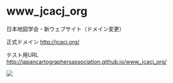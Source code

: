 www_jcacj_org
===

日本地図学会・新ウェブサイト（ドメイン変更）

正式ドメイン http://jcacj.org/

テスト用URL http://japancartographersassociation.github.io/www_jcacj_org/


<img src="https://cloud.githubusercontent.com/assets/416977/11987780/9ad8e344-aa28-11e5-98db-48dbbbe92f40.png" >
